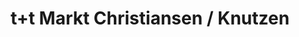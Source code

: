 ---
title: "t+t Markt Christiansen / Knutzen"
url: /buchholz-in-der-nordheide/t-t-markt-christiansen-knutzen/
shop: Baumarkt
---